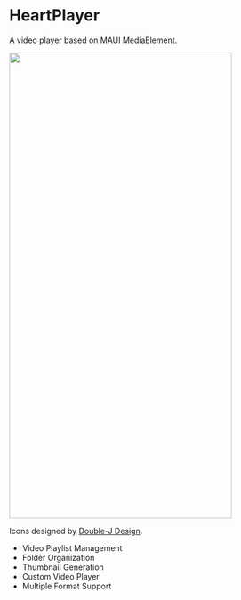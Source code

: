 # HeartPlayer

A video player based on MAUI MediaElement.

<img src="https://github.com/user-attachments/assets/6dd12c04-7a58-4157-8006-921b9ac428a5" width="400" height="837"/>

Icons designed by [Double-J Design](https://twitter.com/doublejdesign).

- Video Playlist Management
- Folder Organization
- Thumbnail Generation
- Custom Video Player
- Multiple Format Support
